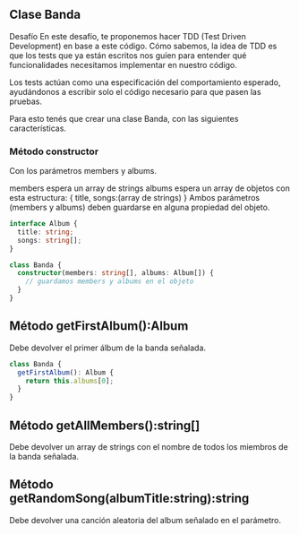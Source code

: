 ## Clase Banda

Desafío
En este desafío, te proponemos hacer TDD (Test Driven Development) en base a este código. Cómo sabemos, la idea de TDD es que los tests que ya están escritos nos guíen para entender qué funcionalidades necesitamos implementar en nuestro código.

Los tests actúan como una especificación del comportamiento esperado, ayudándonos a escribir solo el código necesario para que pasen las pruebas.

Para esto tenés que crear una clase Banda, con las siguientes características.

### Método constructor

Con los parámetros members y albums.

members espera un array de strings
albums espera un array de objetos con esta estructura: { title, songs:(array de strings) }
Ambos parámetros (members y albums) deben guardarse en alguna propiedad del objeto.

```ts
interface Album {
  title: string;
  songs: string[];
}

class Banda {
  constructor(members: string[], albums: Album[]) {
    // guardamos members y albums en el objeto
  }
}
```

## Método getFirstAlbum():Album

Debe devolver el primer álbum de la banda señalada.

```ts
class Banda {
  getFirstAlbum(): Album {
    return this.albums[0];
  }
}
```

## Método getAllMembers():string[]

Debe devolver un array de strings con el nombre de todos los miembros de la banda señalada.

## Método getRandomSong(albumTitle:string):string

Debe devolver una canción aleatoria del album señalado en el parámetro.

